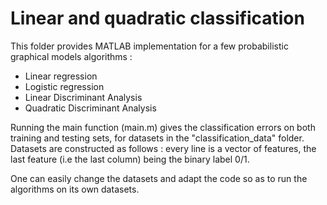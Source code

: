 # Linear and quadratic classification

This folder provides MATLAB implementation for a few probabilistic graphical models algorithms :

- Linear regression
- Logistic regression
- Linear Discriminant Analysis
- Quadratic Discriminant Analysis

Running the main function (main.m) gives the classification errors on both training and testing sets, for datasets in the "classification_data" folder.
Datasets are constructed as follows : every line is a vector of features, the last feature (i.e the last column) being the binary label 0/1.

One can easily change the datasets and adapt the code so as to run the algorithms on its own datasets.
